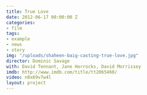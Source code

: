 ```yaml
---
title: True Love
date: 2012-06-17 00:00:00 Z
categories:
- film
tags:
- example
- news
- story
img: "/uploads/shaheen-baig-casting-true-love.jpg"
director: Dominic Savage
with: David Tennant, Jane Horrocks, David Morrissey
imdb: http://www.imdb.com/title/tt2065460/
video: n8x69v7w4l
layout: project
---
```


